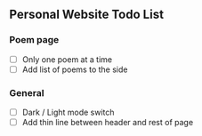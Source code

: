## Personal Website Todo List

### Poem page
- [ ] Only one poem at a time
- [ ] Add list of poems to the side

### General
- [ ] Dark / Light mode switch
- [ ] Add thin line between header and rest of page
